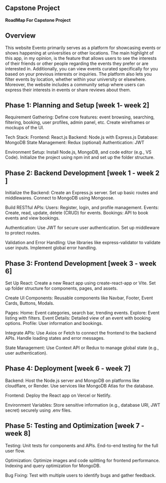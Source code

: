 ## Capstone Project


**RoadMap For Capstone Project**

 ## Overview

This website Evento primarily serves as a platform for showcasing events or shows happening at universities or other locations. The main highlight of this app, in my opinion, is the feature that allows users to see the interests of their friends or other people regarding the events they prefer or are interested in.
Additionally, you can view events curated specifically for you based on your previous interests or inquiries. The platform also lets you filter events by location, whether within your university or elsewhere.
Moreover, the website includes a community setup where users can express their interests in events or share reviews about them.




## Phase 1: Planning and Setup						[week 1- week 2]

Requirement Gathering:
Define core features: event browsing, searching, filtering, booking, user profiles, admin panel, etc.
Create wireframes or mockups of the UI.

Tech Stack:
Frontend: React.js
Backend: Node.js with Express.js
Database: MongoDB
State Management: Redux (optional)
Authentication: JWT

Environment Setup:
Install Node.js, MongoDB, and code editor (e.g., VS Code).
Initialize the project using npm init and set up the folder structure.



## Phase 2: Backend Development				[week 1 - week 2 ]

Initialize the Backend:
Create an Express.js server.
Set up basic routes and middlewares.
Connect to MongoDB using Mongoose.

Build RESTful APIs:
Users: Register, login, and profile management.
Events: Create, read, update, delete (CRUD) for events.
Bookings: API to book events and view bookings.

Authentication:
Use JWT for secure user authentication.
Set up middleware to protect routes.

Validation and Error Handling:
Use libraries like express-validator to validate user inputs.
Implement global error handling.




## Phase 3: Frontend Development				[week 3 - week 6]
Set Up React:
Create a new React app using create-react-app or Vite.
Set up folder structure for components, pages, and assets.

Create UI Components:
Reusable components like Navbar, Footer, Event Cards, Buttons, Modals.

Pages:
Home: Event categories, search bar, trending events.
Explore: Event listing with filters.
Event Details: Detailed view of an event with booking options.
Profile: User information and bookings.

Integrate APIs:
Use Axios or Fetch to connect the frontend to the backend APIs.
Handle loading states and error messages.

State Management:
Use Context API or Redux to manage global state (e.g., user authentication).



## Phase 4: Deployment						[week 6 - week 7]

Backend:
Host the Node.js server and MongoDB on platforms like cloudflare, or Render.
Use services like MongoDB Atlas for the database.

Frontend:
Deploy the React app on Vercel or Netlify.

Environment Variables:
Store sensitive information (e.g., database URI, JWT secret) securely using .env files.



## Phase 5: Testing and Optimization				[week 7 - week 8]

Testing:
Unit tests for components and APIs.
End-to-end testing for the full user flow.

Optimization:
Optimize images and code splitting for frontend performance.
Indexing and query optimization for MongoDB.

Bug Fixing:
Test with multiple users to identify bugs and gather feedback.
